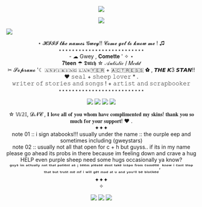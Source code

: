 
<p align="center">
  <img src=https://images-wixmp-ed30a86b8c4ca887773594c2.wixmp.com/f/9865a25b-3dcf-4076-ad61-b1e7a6a31980/dad0g18-983b5110-6913-4a35-83d3-64abdaa2b4c9.gif?token=eyJ0eXAiOiJKV1QiLCJhbGciOiJIUzI1NiJ9.eyJzdWIiOiJ1cm46YXBwOjdlMGQxODg5ODIyNjQzNzNhNWYwZDQxNWVhMGQyNmUwIiwiaXNzIjoidXJuOmFwcDo3ZTBkMTg4OTgyMjY0MzczYTVmMGQ0MTVlYTBkMjZlMCIsIm9iaiI6W1t7InBhdGgiOiJcL2ZcLzk4NjVhMjViLTNkY2YtNDA3Ni1hZDYxLWIxZTdhNmEzMTk4MFwvZGFkMGcxOC05ODNiNTExMC02OTEzLTRhMzUtODNkMy02NGFiZGFhMmI0YzkuZ2lmIn1dXSwiYXVkIjpbInVybjpzZXJ2aWNlOmZpbGUuZG93bmxvYWQiXX0.0cLxD2dAa4RzKFPfA_G8eIWr2kzjRG25KRSTxbksYQw>
</p>
 
<p align="center">
  <img src=https://scontent-ams4-1.xx.fbcdn.net/v/t1.15752-9/540029999_1019518170138825_5306832045334581734_n.png?_nc_cat=109&ccb=1-7&_nc_sid=0024fc&_nc_ohc=m5kbXZaIg68Q7kNvwFdGNpt&_nc_oc=AdlUxWR4E71-uAf5SUha9sGkTWBlHRuvlf56CGt6lErOyzG2wlkHp69iHzjyp5P-gTk&_nc_ad=z-m&_nc_cid=0&_nc_zt=23&_nc_ht=scontent-ams4-1.xx&oh=03_Q7cD3AHy9j5vWOs8f9XL1ABO3YIP3FDYeEKO-4fBpAf4XkzDtQ&oe=68D837C9>
</p>
 
![](https://komarev.com/ghpvc/?username=gweystars&color=blueviolet&label=★sheepies+counted)
<div align="center">⋆ 𝓗𝓘𝓘𝓘 𝓽𝓱𝓮 𝓷𝓪𝓶𝓮𝓼 𝓖𝔀𝓮𝔂!! 𝓒𝓸𝓶𝓮 𝓰𝓮𝓽 𝓽𝓸 𝓴𝓷𝓸𝔀 𝓶𝓮 ! ♫
<div align="center">⋆⋆⋆⋆⋆⋆⋆⋆⋆⋆⋆⋆⋆⋆⋆⋆⋆⋆⋆⋆⋆⋆⋆⋆⋆⋆
<div align="center"> - ☁ Gwey , 𝐂𝐨𝐦𝐞𝐭𝐭𝐞 ' ✧ ⋆
<div align="center"> 𝟕𝐭𝐞𝐞𝐧 ☂ 𝕯𝖚𝖙𝖈𝖍 ☆ 𝒜𝓊𝓉𝒾𝓈𝓉𝒾𝒸 / 𝑀𝒸𝒹𝒹
<div align="center"> ✂ 𝓢𝓸𝓹𝓻𝓪𝓷𝓸 '☾ ​🇦​​🇸​​🇵​​🇮​​🇷​​🇮​​🇳​​🇬​ ​🇱​​🇦​​​​🇼​​🇾🇪​​🇷​ + ​🇦​​🇨​​🇹​​🇷​​🇪​​🇸​​🇸​ ✿ , 𝙏𝙃𝙀 𝙆3 𝙎𝙏𝘼𝙉!! ♥ 𝚜𝚎𝚊𝚕 + 𝚜𝚑𝚎𝚎𝚙 𝚕𝚘𝚟𝚎𝚛 * .
<div align="center"> 𝚠𝚛𝚒𝚝𝚎𝚛 𝚘𝚏 𝚜𝚝𝚘𝚛𝚒𝚎𝚜 𝚊𝚗𝚍 𝚜𝚘𝚗𝚐𝚜 ! + 𝚊𝚛𝚝𝚒𝚜𝚝 𝚊𝚗𝚍 𝚜𝚌𝚛𝚊𝚙𝚋𝚘𝚘𝚔𝚎𝚛
<div align="center">⋆⋆⋆⋆⋆⋆⋆⋆⋆⋆⋆⋆⋆⋆⋆⋆⋆⋆⋆⋆⋆⋆⋆⋆⋆⋆
  <p align="center">
  <img src=https://scontent-ams4-1.xx.fbcdn.net/v/t1.15752-9/540102739_760261976754332_2640829273902944188_n.jpg?_nc_cat=103&ccb=1-7&_nc_sid=0024fc&_nc_ohc=nfBFGoLQVMcQ7kNvwG2ijaS&_nc_oc=Adm3ofuVRHkQTfOtgzCvz-MOlDiD9juv_Bbn029Ob2B4GJjm-WFlWivFGqP4ueh91Cg5pzH7QTTOZU33efnVISVK&_nc_ad=z-m&_nc_cid=0&_nc_zt=23&_nc_ht=scontent-ams4-1.xx&oh=03_Q7cD3AELxXBkbU9OV-kty82Z38HydnCmRBAhRsnO46y3Gzrf1w&oe=68D9C11D> <img src=https://images.artfight.net/character/WQqYivYyswELcR739fyOqym9dIpQiECXEXyA9PUMfb7npWf9Vtru05JeHhzE.png?t=1756489203> <img src=https://scontent-ams4-1.xx.fbcdn.net/v/t1.15752-9/540001742_790106740219355_5574567875160257477_n.jpg?_nc_cat=102&ccb=1-7&_nc_sid=0024fc&_nc_ohc=RAcX5sSYWU0Q7kNvwGazoGr&_nc_oc=Adk9E3CZlkbUreZ51eWQz6XWkFOSpi4dfFlELFcnvrpbIBGtkpxz1VNWgyrKYK1j2XZ8f1uKLOb4hgOSJjSazpNj&_nc_ad=z-m&_nc_cid=0&_nc_zt=23&_nc_ht=scontent-ams4-1.xx&oh=03_Q7cD3AFtwLqwqKgS918H4DRfwz_0383Xjv3RokicNWHdTgwwTA&oe=68D9AAC0> <img src=https://scontent-ams4-1.xx.fbcdn.net/v/t1.15752-9/540308730_1311066620802484_2909380980516744914_n.jpg?_nc_cat=109&ccb=1-7&_nc_sid=0024fc&_nc_ohc=9VgkmaZOlP8Q7kNvwHQCQYn&_nc_oc=AdlJ_ciN3m4UPnf39oRJfJ_sYqOD637NqUZFc5GKytNleiA9E3IL5FH0XixAJfPZ6g-EotvjNPyX6DxosTwyNv4a&_nc_ad=z-m&_nc_cid=0&_nc_zt=23&_nc_ht=scontent-ams4-1.xx&oh=03_Q7cD3AHq1zy0qBq1rHaF1MY5BgNvkKXnHJiLWfkKAjWcNdpk-A&oe=68D9A649>
</p>
<div align="center"> ☆ 𝕎𝟚𝕀, 𝓓𝓝𝓒 , 𝐈 𝐥𝐨𝐯𝐞 𝐚𝐥𝐥 𝐨𝐟 𝐲𝐨𝐮 𝐰𝐡𝐨𝐦 𝐡𝐚𝐯𝐞 𝐜𝐨𝐦𝐩𝐥𝐢𝐦𝐞𝐧𝐭𝐞𝐝 𝐦𝐲 𝐬𝐤𝐢𝐧𝐬! 𝐭𝐡𝐚𝐧𝐤 𝐲𝐨𝐮 𝐬𝐨 𝐦𝐮𝐜𝐡 𝐟𝐨𝐫 𝐲𝐨𝐮𝐫 𝐬𝐮𝐩𝐩𝐨𝐫𝐭! ♥ . 
<div align="center">  ✦✦✦
<div align="center"> note 01 :: i sign atabooks!!! usually under the name :: the ourple eep and sometimes including (gweystars)
<div align="center"> note 02 :: usually not all that open for c + h but guyss.. if its in my name please go ahead its probs in there because im feeling down and crave a hug HELP even purple sheep need some hugs occasionally ya know? 
<div align="center">ᵍᵘʸˢ ⁱᵐ ᵃᶜᵗᵘᵃˡˡʸ ⁿᵒᵗ ᵗʰᵃᵗ ᵖᵃᵗⁱᵉⁿᵗ ᵃˢ ᴵ ˢᵉᵉᵐ ᵖˡᵉᵃˢᵉ ᵈᵒⁿᵗ ᵗᵃᵏᵉ ⁱⁿˢᵖᵒ ᶠʳᵒᵐ ᶜᵒᵐᵉᵗᵗᵉ, ᵏⁿᵒʷ ⁱ ᶜᵃⁿᵗ ˢᵗᵒᵖ ᵗʰᵃᵗ ᵇᵘᵗ ᵗʳᵘˢᵗ ᵐᵉ ᵐᶠ ⁱ ʷⁱˡˡ ᵍᵉᵗ ᵐᵃᵈ ᵃᵗ ᵘ ᵃⁿᵈ ʸᵒᵘ'ˡˡ ᵇᵉ ᵇˡᵒᶜᵏᵉᵈ
<div align="center">  ✦✦✦
<div align="center">✧
<p align="center">
  <img src=https://scontent-ams2-1.xx.fbcdn.net/v/t1.15752-9/541300826_3689815401312501_6783173462262275487_n.jpg?_nc_cat=108&ccb=1-7&_nc_sid=0024fc&_nc_ohc=mA8DsrfAxXAQ7kNvwE11Mtf&_nc_oc=Adm9-kMnFmw8qoqlPeLSxRZg6RtkrOMy6OwicnvjSJYbfoTudWw0ttpuS5i9FmpDQ7EczghYOKumSRfU1yebsHgj&_nc_ad=z-m&_nc_cid=0&_nc_zt=23&_nc_ht=scontent-ams2-1.xx&oh=03_Q7cD3AH3Y_wgpsQpbVB9C-xPlak7REjxrlLAp83BpJKsJ03VXg&oe=68D9A52A> <img src=https://scontent-ams4-1.xx.fbcdn.net/v/t1.15752-9/541250754_1236593424889692_1314143500651791523_n.jpg?_nc_cat=101&ccb=1-7&_nc_sid=0024fc&_nc_ohc=KKg0Z5MnNwQQ7kNvwFVaq-x&_nc_oc=AdlKa2-XcMkM2AbQ2LgzGUTIqeEMxETgVapOcZvqjz1GJAjjvatiHoxQ5p9c05Uy1QMBoqP0CqjSbCxkvSY9KssU&_nc_ad=z-m&_nc_cid=0&_nc_zt=23&_nc_ht=scontent-ams4-1.xx&oh=03_Q7cD3AGZDjvkqZ9VD45BOyS1B6WXiN-88OThQqbf9Q6m5ukPPg&oe=68D9B5B8> <img src=https://scontent-ams2-1.xx.fbcdn.net/v/t1.15752-9/541164692_1103675548520514_6079825941324090705_n.jpg?_nc_cat=108&ccb=1-7&_nc_sid=0024fc&_nc_ohc=nnrtX3YMFSsQ7kNvwHZePjU&_nc_oc=AdntD1l9H1PBx5cpEf5sI8SO2sO7hUkbq1VdL8bKSDdl4ddSGW8w_ATnwaORarS5pMfmV0oyOJglRwyZj0XcFDwA&_nc_ad=z-m&_nc_cid=0&_nc_zt=23&_nc_ht=scontent-ams2-1.xx&oh=03_Q7cD3AH5FDSS6WicbjvuRLbN_5qjoxcT-Sbz1fooed4ZKIojWw&oe=68D9B090>
</p>
